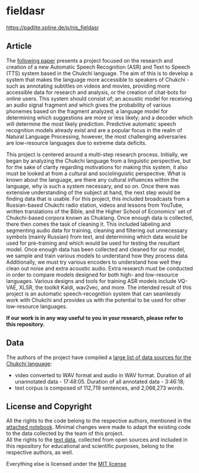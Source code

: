 # fieldasr

https://padlite.spline.de/p/nis_fieldasr

## Article

The [following paper](https://docs.google.com/document/d/1u0Ib7lIB-0OhClWviuIMvTLUIP2J9GLuwd6T9Z4J63M/edit?usp=sharing) presents a project focused on the research and creation of a new Automatic Speech Recognition (ASR) and Text to Speech (TTS) system based in the Chukchi language. The aim of this is to develop a system that makes the language more accessible to speakers of Chukchi - such as annotating subtitles on videos and movies, providing more accessible data for research and analysis, or the creation of chat-bots for online users. This system should consist of; an acoustic model for receiving an audio signal fragment and which gives the probability of various phonemes based on the fragment analyzed; a language model for determining which suggestions are more or less likely; and a decoder which will determine the most likely prediction. Predictive automatic speech recognition models already exist and are a popular focus in the realm of Natural Language Processing, however, the most challenging adversaries are low-resource languages due to extreme data deficits. 

This project is centered around a multi-step research process. Initially, we began by analyzing the Chukchi language from a linguistic perspective, but for the sake of clarity regarding motivations for making this system, it also must be looked at from a cultural and sociolinguistic perspective. What is known about the language, are there any cultural influences within the language, why is such a system necessary, and so on. Once there was extensive understanding of the subject at hand, the next step would be finding data that is usable. For this project, this included broadcasts from a Russian-based Chukchi radio station, videos and lessons from YouTube, written translations of the Bible, and the Higher School of Economics’ set of Chukchi-based corpora known as Chuklang. Once enough data is collected, there then comes the task of cleaning it. This included labeling and segmenting audio data for training, cleaning and filtering out unnecessary symbols (mainly Russian) from text, and determining which data would be used for pre-training and which would be used for testing the resultant model. Once enough data has been collected and cleaned for our model, we sample and train various models to understand how they process data. Additionally, we must try various encoders to understand how well they clean out noise and extra acoustic audio. Extra research must be conducted in order to compare models designed for both high- and low-resource languages. Various designs and tools for training ASR models include VQ-VAE, XLSR, the toolkit Kaldi, wav2vec, and more. The intended result of this project is an automatic speech-recognition system that can seamlessly work with Chukchi and provides us with the potential to be used for other low-resource languages. 

**If our work is in any way useful to you in your research, please refer to this repository.**

## Data

The authors of the project have compiled a [large list of data sources for the Chukchi language](https://github.com/ftyers/fieldasr/edit/main/DATA.md): 
- video converted to WAV format and audio in WAV format. Duration of all unannotated data - 17:48:05. Duration of all annotated data - 3:46:18;
- text corpus is composed of 112,719 sentences, and 2,068,273 words.

## License and Copyright

All the rights to the code belong to the respective authors, mentioned in the [attached notebook](notebook/XLSR.ipynb). Minimal changes were made to adapt the existing code to the data collected by the team of this project.\
All the rights to the [text data](data/text_corpus.txt), collected from open sources and included in this repository for educational and scientific purposes, belong to the respective authors, as well.

Everything else is licensed under the [MIT license](LICENSE.md)
